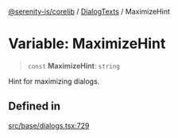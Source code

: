 [@serenity-is/corelib](../../../README.md) / [DialogTexts](../README.md) / MaximizeHint

# Variable: MaximizeHint

> `const` **MaximizeHint**: `string`

Hint for maximizing dialogs.

## Defined in

[src/base/dialogs.tsx:729](https://github.com/serenity-is/serenity/blob/master/packages/corelib/src/base/dialogs.tsx#L729)
